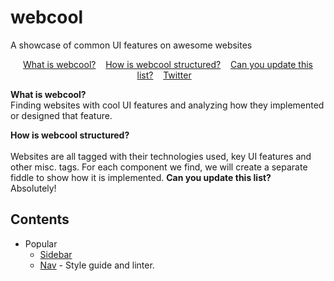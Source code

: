 # webcool
A showcase of common UI features on awesome websites

<p align="center">
	<a href="awesome.md">What is webcool?</a>&nbsp;&nbsp;&nbsp;
	<a href="contributing.md">How is webcool structured?</a>&nbsp;&nbsp;&nbsp;
	<a href="create-list.md">Can you update this list?</a>&nbsp;&nbsp;&nbsp;
	<a href="https://twitter.com/">Twitter</a>&nbsp;&nbsp;&nbsp;
</p>
<b>What is webcool?</b>  <br>
Finding websites with cool UI features and analyzing how they implemented or designed that feature.

<b>How is webcool structured?</b> <br>	
Websites are all tagged with their technologies used, key UI features and other misc. tags.
For each component we find, we will create a separate fiddle to show how it is implemented.
<b>Can you update this list?</b>	 <br>
Absolutely!


## Contents
- Popular
	- [Sidebar]()
	- [Nav]() - Style guide and linter.
